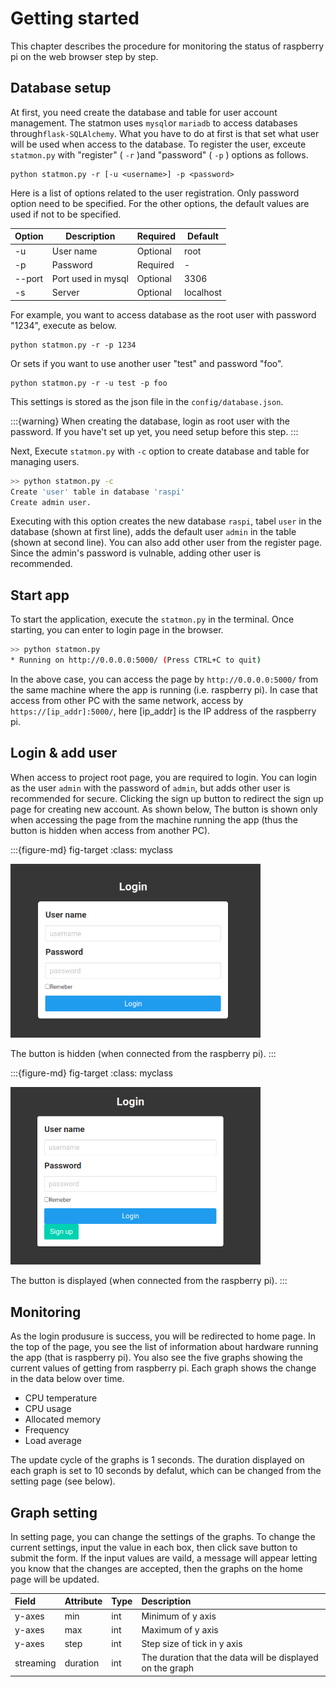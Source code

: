 # Getting started

This chapter describes the procedure for monitoring the status of raspberry pi on 
the web browser step by step.


## Database setup
At first, you need create the database and table for user account management. The statmon uses `mysql`or `mariadb` to access databases through`flask-SQLAlchemy`. What you have to do at first is that set what user will be used when access to the database. To register the user, exceute `statmon.py` with "register" ( `-r` )and "password" ( `-p` ) options as follows.
```
python statmon.py -r [-u <username>] -p <password> 
```

Here is a list of options related to the user registration. Only password option need to be specified. For the other options, the default values are used if not to be specified.

| Option | Description        | Required | Default   |
| ------ | ------------------ | -------- | --------- |
| -u     | User name          | Optional | root      |
| -p     | Password           | Required | -         |
| --port | Port used in mysql | Optional | 3306      |
| -s     | Server             | Optional | localhost |


For example, you want to access database as the root user with password "1234", execute as below.
```
python statmon.py -r -p 1234 
```
Or sets if you want to use another user "test" and password "foo".
```
python statmon.py -r -u test -p foo
```
This settings is stored as the json file in the `config/database.json`.


:::{warning}
When creating the database, login as root user with the password. If you have't set up yet, you need setup before this step.
:::


Next, Execute `statmon.py` with `-c` option to create database and table for managing users.
```bash
>> python statmon.py -c
Create 'user' table in database 'raspi'
Create admin user.
```
Executing with this option creates the new database `raspi`, tabel `user` in the database (shown at first line), adds the default user `admin` in the table (shown at second line). You can also add other user from the register page. Since the admin's password is vulnable, adding other user is recommended.


## Start app
To start the application, execute the `statmon.py` in the terminal. Once starting, you can enter to login page in the browser.

```bash
>> python statmon.py 
* Running on http://0.0.0.0:5000/ (Press CTRL+C to quit)
```
In the above case, you can access the page by `http://0.0.0.0:5000/` from the same machine where the app is running (i.e. raspberry pi). In case that access from other PC with the same network, access by `https://[ip_addr]:5000/`, here [ip_addr] is the IP address of the raspberry pi.


## Login & add user
When access to project root page, you are required to login. You can login as the user `admin` with the password of `admin`, but adds other user is recommended for secure. Clicking the sign up button to redirect the sign up page for creating new account. As shown below, The button is shown only when accessing the page from the machine running the app (thus the button is hidden when access from another PC).

:::{figure-md} fig-target
:class: myclass

<img src="../img/login.png" width="400px">

The button is hidden (when connected from the raspberry pi).
:::

:::{figure-md} fig-target
:class: myclass

<img src="../img/signup.png" width="400px">

The button is displayed (when connected from the raspberry pi).
:::


## Monitoring
As the login produsure is success, you will be redirected to home page. In the top of the page, you see the list of information about hardware running the app (that is raspberry pi). You also see the five graphs showing the current values of getting from raspberry pi. Each graph shows the change in the data below over time.

- CPU temperature
- CPU usage
- Allocated memory
- Frequency
- Load average

The update cycle of the graphs is 1 seconds. The duration displayed on each graph is set to 10 seconds by defalut, which can be changed from the setting page (see below).


## Graph setting
In setting page, you can change the settings of the graphs. To change the current settings, input the value in each box, then click save button to submit the form. If the input values are vaild, a message will appear letting you know that the changes are accepted, then the graphs on the home page will be updated.


| Field | Attribute | Type | Description |
| :-- | :-- | :-- | :-- |
| y-axes | min | int | Minimum of y axis | 
| y-axes | max | int | Maximum of y axis | 
| y-axes | step | int | Step size of tick in y axis | 
| streaming | duration | int | The duration that the data will be displayed on the graph | 
